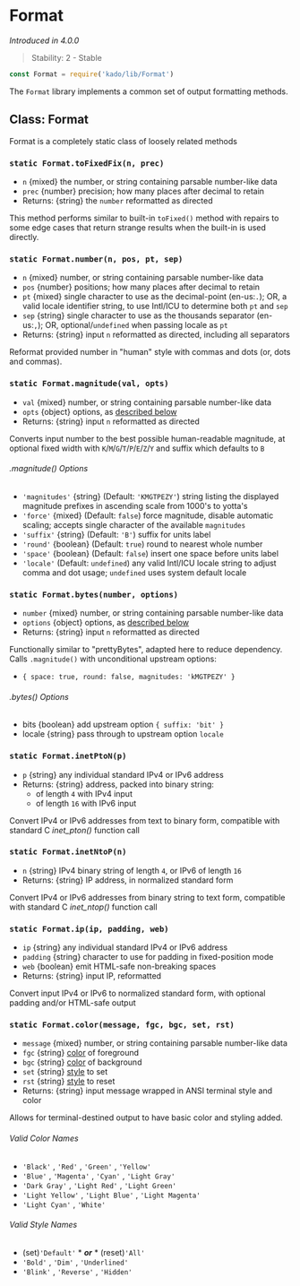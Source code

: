 # Format
*Introduced in 4.0.0*
> Stability: 2 - Stable
```js
const Format = require('kado/lib/Format')
```
The `Format` library implements a common set of output formatting methods.

## Class: Format
Format is a completely static class of loosely related methods

### `static Format.toFixedFix(n, prec)`
* `n` {mixed} the number, or string containing parsable number-like data
* `prec` {number} precision; how many places after decimal to retain
* Returns: {string} the `number` reformatted as directed

This method performs similar to built-in `toFixed()` method with repairs to some
edge cases that return strange results when the built-in is used directly.

### `static Format.number(n, pos, pt, sep)`
* `n` {mixed} number, or string containing parsable number-like data
* `pos` {number} positions; how many places after decimal to retain
* `pt` {mixed} single character to use as the decimal-point (en-us:`.`);
   OR, a valid locale identifier string, to use Intl/ICU to determine both
   `pt` and `sep`
* `sep` {string} single character to use as the thousands separator (en-us:`,`);
  OR, optional/`undefined` when passing locale as `pt`
* Returns: {string} input `n` reformatted as directed, including all separators

Reformat provided number in "human" style with commas and dots (or, dots and
commas).

### `static Format.magnitude(val, opts)`
* `val` {mixed} number, or string containing parsable number-like data
* `opts` {object} options, as [described below](#magnitude-options)
* Returns: {string} input `n` reformatted as directed

Converts input number to the best possible human-readable magnitude, at optional
fixed width with `K`/`M`/`G`/`T`/`P`/`E`/`Z`/`Y` and suffix which defaults to `B`

###### .magnitude() Options
* `'magnitudes'` {string} (Default: `'KMGTPEZY'`) string listing the displayed
  magnitude prefixes in ascending scale from 1000's to yotta's
* `'force'` {mixed} (Default: `false`) force magnitude, disable automatic
  scaling; accepts single character of the available `magnitudes`
* `'suffix'` {string} (Default: `'B'`) suffix for units label
* `'round'` {boolean} (Default: `true`) round to nearest whole number
* `'space'` {boolean} (Default: `false`) insert one space before units label
* `'locale'` (Default: `undefined`) any valid Intl/ICU locale string to adjust
  comma and dot usage; `undefined` uses system default locale


### `static Format.bytes(number, options)`
* `number` {mixed} number, or string containing parsable number-like data
* `options` {object} options, as [described below](#bytes-options)
* Returns: {string} input `n` reformatted as directed

Functionally similar to "prettyBytes", adapted here to reduce dependency.
Calls `.magnitude()` with unconditional upstream options:
* `{ space: true, round: false, magnitudes: 'kMGTPEZY' }`

###### .bytes() Options
* bits {boolean} add upstream option `{ suffix: 'bit' }`
* locale {string} pass through to upstream option `locale`

### `static Format.inetPtoN(p)`
* `p` {string} any individual standard IPv4 or IPv6 address
* Returns: {string} address, packed into binary string:
  * of length `4` with IPv4 input
  * of length `16` with IPv6 input

Convert IPv4 or IPv6 addresses from text to binary form, compatible with
standard C _inet_pton()_ function call

### `static Format.inetNtoP(n)`
* `n` {string} IPv4 binary string of length `4`, or IPv6 of length `16`
* Returns: {string} IP address, in normalized standard form

Convert IPv4 or IPv6 addresses from binary string to text form, compatible with
standard C _inet_ntop()_ function call

### `static Format.ip(ip, padding, web)`
* `ip` {string} any individual standard IPv4 or IPv6 address
* `padding` {string} character to use for padding in fixed-position mode
* `web` {boolean} emit HTML-safe non-breaking spaces
* Returns: {string} input IP, reformatted

Convert input IPv4 or IPv6 to normalized standard form, with optional padding
and/or HTML-safe output

### `static Format.color(message, fgc, bgc, set, rst)`
* `message` {mixed} number, or string containing parsable number-like data
* `fgc` {string} [color](#valid-color-names) of foreground
* `bgc` {string} [color](#valid-color-names) of background
* `set` {string} [style](#valid-style-names) to set
* `rst` {string} [style](#valid-style-names) to reset
* Returns: {string} input message wrapped in ANSI terminal style and color

Allows for terminal-destined output to have basic color and styling added.

###### Valid Color Names
* `'Black'`
, `'Red'`
, `'Green'`
, `'Yellow'`
* `'Blue'`
, `'Magenta'`
, `'Cyan'`
, `'Light Gray'`
* `'Dark Gray'`
, `'Light Red'`
, `'Light Green'`
* `'Light Yellow'`
, `'Light Blue'`
, `'Light Magenta'`
* `'Light Cyan'`
, `'White'`

###### Valid Style Names
* (set)`'Default'` * _**or**_ * (reset)`'All'`
* `'Bold'`
, `'Dim'`
, `'Underlined'`
* `'Blink'`
, `'Reverse'`
, `'Hidden'`
